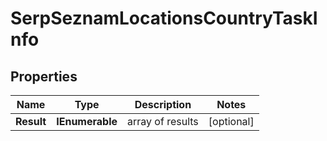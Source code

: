 # SerpSeznamLocationsCountryTaskInfo


## Properties

| Name | Type | Description | Notes |
|------------ | ------------- | ------------- | -------------|
**Result** | **IEnumerable<SerpSeznamLocationsCountryResultInfo>** | array of results |[optional]|